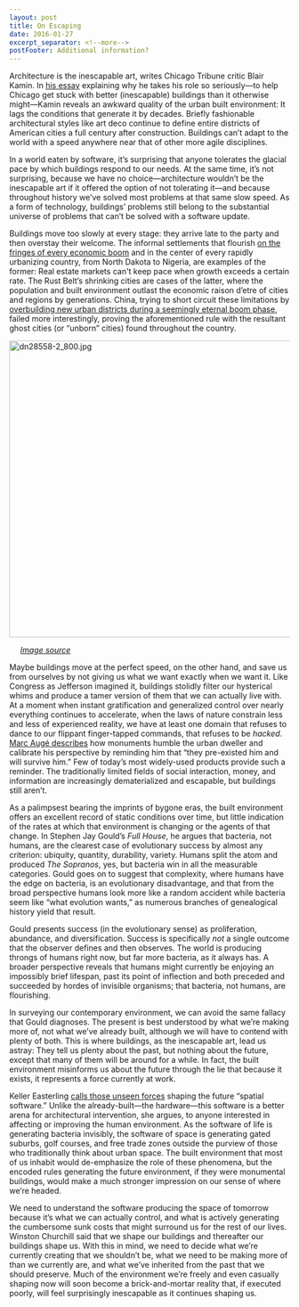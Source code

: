 ```yaml
---
layout: post
title: On Escaping
date: 2016-01-27
excerpt_separator: <!--more-->
postFooter: Additional information?
---
```


Architecture is the inescapable art, writes Chicago Tribune critic Blair Kamin. In <a href="http://articles.chicagotribune.com/1998-05-31/news/9805310440_1_critic-chicago-river-chicago-lakefront">his essay</a> explaining why he takes his role so seriously—to help Chicago get stuck with better (inescapable) buildings than it otherwise might—Kamin reveals an awkward quality of the urban built environment: It lags the conditions that generate it by decades. Briefly fashionable architectural styles like art deco continue to define entire districts of American cities a full century after construction. Buildings can’t adapt to the world with a speed anywhere near that of other more agile disciplines.

In a world eaten by software, it’s surprising that anyone tolerates the glacial pace by which buildings respond to our needs. At the same time, it’s not surprising, because we have no choice—architecture wouldn’t be the inescapable art if it offered the option of not tolerating it—and because throughout history we’ve solved most problems at that same slow speed. As a form of technology, buildings’ problems still belong to the substantial universe of problems that can’t be solved with a software update.

Buildings move too slowly at every stage: they arrive late to the party and then overstay their welcome. The informal settlements that flourish <a href="https://kneelingbus.wordpress.com/2015/10/07/after-the-gold-rush/">on the fringes of every economic boom</a> and in the center of every rapidly urbanizing country, from North Dakota to Nigeria, are examples of the former: Real estate markets can't keep pace when growth exceeds a certain rate. The Rust Belt’s shrinking cities are cases of the latter, where the population and built environment outlast the economic raison d’etre of cities and regions by generations. China, trying to short circuit these limitations by <a href="https://www.newscientist.com/article/2066897-how-technology-reveals-the-ghost-cities-in-china-and-the-west/">overbuilding new urban districts during a seemingly eternal boom phase</a>, failed more interestingly, proving the aforementioned rule with the resultant ghost cities (or “unborn” cities) found throughout the country.

<img class="alignnone size-full wp-image-830" src="https://kneelingbus.files.wordpress.com/2016/01/dn28558-2_800.jpg" alt="dn28558-2_800.jpg" width="800" height="533" />

<em>     <a href="https://www.newscientist.com/article/2066897-how-technology-reveals-the-ghost-cities-in-china-and-the-west/">Image source</a></em>

Maybe buildings move at the perfect speed, on the other hand, and save us from ourselves by not giving us what we want exactly when we want it. Like Congress as Jefferson imagined it, buildings stolidly filter our hysterical whims and produce a tamer version of them that we can actually live with. At a moment when instant gratification and generalized control over nearly everything continues to accelerate, when the laws of nature constrain less and less of experienced reality, we have at least one domain that refuses to dance to our flippant finger-tapped commands, that refuses to be <em>hacked</em>. <a href="http://www.amazon.com/Non-Places-Introduction-Supermodernity-Marc-Auge/dp/1844673111">Marc Augé describes</a> how monuments humble the urban dweller and calibrate his perspective by reminding him that “they pre-existed him and will survive him.” Few of today’s most widely-used products provide such a reminder. The traditionally limited fields of social interaction, money, and information are increasingly dematerialized and escapable, but buildings still aren’t.

As a palimpsest bearing the imprints of bygone eras, the built environment offers an excellent record of static conditions over time, but little indication of the rates at which that environment is changing or the agents of that change. In Stephen Jay Gould’s <em>Full House</em>, he argues that bacteria, not humans, are the clearest case of evolutionary success by almost any criterion: ubiquity, quantity, durability, variety. Humans split the atom and produced <em>The Sopranos</em>, yes, but bacteria win in all the measurable categories. Gould goes on to suggest that complexity, where humans have the edge on bacteria, is an evolutionary disadvantage, and that from the broad perspective humans look more like a random accident while bacteria seem like “what evolution wants,” as numerous branches of genealogical history yield that result.

Gould presents success (in the evolutionary sense) as proliferation, abundance, and diversification. Success is specifically <em>not</em> a single outcome that the observer defines and then observes. The world is producing throngs of humans right now, but far more bacteria, as it always has. A broader perspective reveals that humans might currently be enjoying an impossibly brief lifespan, past its point of inflection and both preceded and succeeded by hordes of invisible organisms; that bacteria, not humans, are flourishing.

In surveying our contemporary environment, we can avoid the same fallacy that Gould diagnoses. The present is best understood by what we’re making more of, not what we’ve already built, although we will have to contend with plenty of both. This is where buildings, as the inescapable art, lead us astray: They tell us plenty about the past, but nothing about the future, except that many of them will be around for a while. In fact, the built environment misinforms us about the future through the lie that because it exists, it represents a force currently at work.

Keller Easterling <a href="http://www.versobooks.com/books/1753-extrastatecraft">calls those unseen forces</a> shaping the future “spatial software.” Unlike the already-built—the hardware—this software is a better arena for architectural intervention, she argues, to anyone interested in affecting or improving the human environment. As the software of life is generating bacteria invisibly, the software of space is generating gated suburbs, golf courses, and free trade zones outside the purview of those who traditionally think about urban space. The built environment that most of us inhabit would de-emphasize the role of these phenomena, but the encoded rules generating the future environment, if they were monumental buildings, would make a much stronger impression on our sense of where we’re headed.

We need to understand the software producing the space of tomorrow because it’s what we can actually control, and what is actively generating the cumbersome sunk costs that might surround us for the rest of our lives. Winston Churchill said that we shape our buildings and thereafter our buildings shape us. With this in mind, we need to decide what we’re currently creating that we shouldn’t be, what we need to be making more of than we currently are, and what we’ve inherited from the past that we should preserve. Much of the environment we’re freely and even casually shaping now will soon become a brick-and-mortar reality that, if executed poorly, will feel surprisingly inescapable as it continues shaping us.